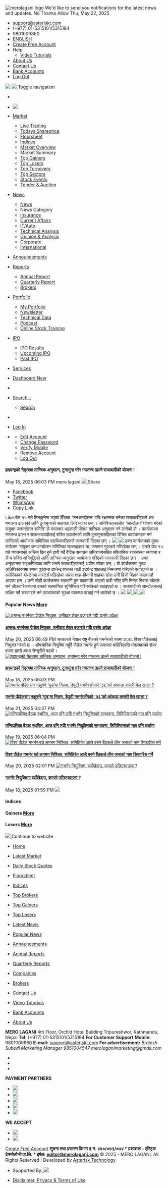 ![merolagani logo](https://merolagani.com/Content/images/brand-logo.png)
We'd like to send you notifications for the latest news and updates.
No Thanks Allow
Thu, May 22, 2025
  * support@asteriskt.com
  * (+977) 01-5315101/5315184
  * 9801000860
  * [ ENGLISH](javascript:__doPostBack\('ctl00$btnEn',''\) "English Version")
  * [Create Free Account](https://merolagani.com/FreeUserRegistration.aspx)
  * Help 
    * [Video Tutorials](https://merolagani.com/VideoTutorials.aspx)
  * [About Us](https://merolagani.com/AboutUs.aspx)
  * [Contact Us](https://merolagani.com/ContactUs.aspx)
  * [Bank Accounts](https://merolagani.com/BankAccounts.aspx)
  * [Log Out](https://merolagani.com/Logout.aspx)


[ ![](https://merolagani.com/Content/images/merolagani.png)](https://merolagani.com/Index.aspx)
[ ![](https://images.merolagani.com//content/bigyapan/7bf48f45-338e-47f9-825d-47867203e578.gif) ](https://www.globalimebank.com/products/loans/loan-against-share/)
Toggle navigation
  * [](javascript:__doPostBack\('ctl00$lbtnSearchHeader',''\) "Search Company Detail")


  * [ ![](https://merolagani.com/Content/images/merolagani.png) ](https://merolagani.com/Index.aspx)
  * [Market ](https://merolagani.com/NewsDetail.aspx?newsID=114617 "Market")
    * [Live Trading](https://merolagani.com/LatestMarket.aspx)
    * [Todays Shareprice](https://merolagani.com/StockQuote.aspx)
    * [Floorsheet](https://merolagani.com/Floorsheet.aspx)
    * [Indices](https://merolagani.com/Indices.aspx)
    * [Market Overview](https://merolagani.com/MarketSummary.aspx)
    * Market Summary
    * [Top Gainers](https://merolagani.com/MarketSummary.aspx?type=gainers)
    * [Top Losers](https://merolagani.com/MarketSummary.aspx?type=losers)
    * [Top Turnovers](https://merolagani.com/MarketSummary.aspx?type=turnovers)
    * [Top Sectors](https://merolagani.com/MarketSummary.aspx?type=sectors)
    * [Stock Events](https://merolagani.com/#StockEvents)
    * [Tender & Auction](https://merolagani.com/#divOpportunity)
  * [News ](https://merolagani.com/NewsDetail.aspx?newsID=114617 "Market")
    * [News](https://merolagani.com/NewsList.aspx)
    * News Category
    * [Insurance](https://merolagani.com/NewsList.aspx?id=13&type=latest)
    * [Current Affairs](https://merolagani.com/NewsList.aspx?id=25&type=latest)
    * [IT/Auto](https://merolagani.com/NewsList.aspx?id=23&type=latestY)
    * [Technical Analysis](https://merolagani.com/NewsList.aspx?id=15&type=latest)
    * [Opinion & Analysis](https://merolagani.com/NewsList.aspx?id=10&type=latest)
    * [Corporate](https://merolagani.com/NewsList.aspx?id=17&type=latest)
    * [International](https://merolagani.com/NewsList.aspx?id=12&type=latest)
  * [Announcements](https://merolagani.com/AnnouncementList.aspx)
  * [Reports ](https://merolagani.com/NewsDetail.aspx?newsID=114617 "Market")
    * [Annual Report](https://merolagani.com/CompanyReports.aspx?type=ANNUAL)
    * [Quarterly Report](https://merolagani.com/CompanyReports.aspx?type=QUARTERLY)
    * [Brokers](https://merolagani.com/BrokerList.aspx)
  * [Portfolio ](https://merolagani.com/NewsDetail.aspx?newsID=114617)
    * [My Portfolio](https://merolagani.com/MyPortfolio.aspx)
    * [Newsletter ](https://merolagani.com/Newsletter.aspx)
    * [Technical Data ](https://merolagani.com/TechnicalData.aspx)
    * [Podcast ](https://merolagani.com/Podcast.aspx)
    * [Online Stock Training ](https://merolagani.com/StockTrainingPodcast.aspx)
  * [IPO ](https://merolagani.com/NewsDetail.aspx?newsID=114617)
    * [IPO Results](https://merolagani.com/IpoResult.aspx)
    * [Upcoming IPO](https://merolagani.com/Ipo.aspx?type=upcoming)
    * [Past IPO](https://merolagani.com/Ipo.aspx?type=past)
  * [Services](https://merolagani.com/Services.aspx)
  * [Dashboard New ](https://merolagani.com/Dashboard.aspx)


  * [ ](https://merolagani.com/ServicePurchased.aspx)
  * [ Search... ](javascript:void\(0\);)
    * [ Search](javascript:__doPostBack\('ctl00$aa',''\) "Search")
  * [](javascript:__doPostBack\('ctl00$lbtnSearch',''\) "Search")
  * [ Log In ](https://merolagani.com/Login.aspx)
  * [ ](javascript:void\(0\);)
    * [Edit Account](https://merolagani.com/EditAccount.aspx?type=ea)
    * [Change Password](https://merolagani.com/EditAccount.aspx?type=pw)
    * [Verify Mobile](https://merolagani.com/EditAccount.aspx?type=vm)
    * [Remove Account](https://merolagani.com/EditAccount.aspx?type=rm)
    * [Log Out](https://merolagani.com/Logout.aspx)


#### ह्रदयन्द्रको नेतृत्वमा तान्त्रिक अनुष्ठान, टुनामुना गरेर गणतन्त्र ढाल्ने राजावादीको योजना !
May 18, 2025 06:03 PM mero lagani
[ ![](https://images.merolagani.com//content/bigyapan/8f823a93-1509-4706-ba66-3c1abe4b22c0.gif) ](https://www.globalimebank.com/products/loans/loan-against-share/)
Share 
  * [ Facebook ](https://merolagani.com/NewsDetail.aspx?newsID=114617)
  * [ Twitter ](https://merolagani.com/NewsDetail.aspx?newsID=114617)
  * [ WhatsApp ](https://merolagani.com/NewsDetail.aspx?newsID=114617)
  * [ Copy Link ](https://merolagani.com/NewsDetail.aspx?newsID=114617)


Like 
चैत्र १५ गते तिनकुनेमा भएको हिँस्रक ‘जनआन्दोलन’ पछि रक्षात्मक बनेका राजावादीहरुले अब गणतन्त्र ढाल्नको लागि टुनामुनाको सहायता लिने भएका छन् । 
अनिश्चितकालीन ‘आन्दोलन’ घोषणा गरेको संयुक्त जनान्दोलन समिति’ ले मंगलबार भद्रकाली पीठमा तान्त्रिक अनुष्ठान गर्न लागेको हो । कार्यक्रममा गणतन्त्र ढाल्न र राजतन्त्रवादीलाई शक्ति उपार्जनको लागि टुनामुनासहितका विभिन्न कार्यक्रमहरु गर्न लागिएको आयोजक समितिका पदाधिकारीहरुले जानकारी दिएका छन् ।
[![](https://images.merolagani.com//content/bigyapan/fb976308-455d-41d7-beb6-7c8e671d2fb0.gif)](https://www.laxmisunrise.com/loan/sana-byawasai-karja/)
[![](https://images.merolagani.com//content/bigyapan/3c43ea2e-0cba-455f-a351-8b784237b31e.gif)](https://proton-nepal.com/register-your-interest)
उक्त कार्यक्रमको मुख्य संयोजन ‘संयुक्त जनआन्दोलन समितिका सल्लाहकार डा. जगमान गुरुङले गरिरहेका छन् । उनले जेठ १५ गते गणतन्त्रको अन्तिम दिन हुने दावी गर्दै वैदिक सनातन अधिराज्यसहित संवैधानिक राजसंस्था स्थापना र सैन्य शक्ति अभिवृद्धिको लागि तान्त्रिक अनुष्ठान आयोजना गरिएको जानकारी दिएका छन् । उक्त अनुष्ठानमा सहभागिताका लागि उनले राजवादीहरुलाई अपील गरेका छन् । 
यो कार्यक्रममा मुख्य अतिथिकोरुपमा रुपमा पूर्वराजा ज्ञानेन्द्र शाहका नाती हृदयेन्द्र शाहलाई निमन्त्रणा गरिएको बताइएको छ । अमेरिकाको बोस्टनमा मास्टर्स पढिरहेका पारस शाह–हिमानी शाहका छोरा उनी हिजो बिहान काठमाडौं आएका छन् । उनी सोही कार्यक्रममा सहभागि हुन काठमाडाैं आएको दावी गरिए पनि निर्मल निवास स्रोतले भने औपचारिकरुपमा उनको सहभागिता सुनिश्चित गरिनसकेको बताइएको छ । 
राजावादीको आन्दोलनलाई लक्षित गर्दै सरकारले भने उपत्यकाको सुरक्षा व्यवस्था कडाई गर्न थालेको छ ।
![](https://images.merolagani.com/Uploads/Repository/638831782574566098.png)
[ ![](https://images.merolagani.com//content/bigyapan/fdded3e5-8aae-4646-88f6-4df1e7af85c6.gif) ](https://radar.cgmotors.com.np/inquiry)
[ ![](https://images.merolagani.com//content/bigyapan/11e1a604-dda7-4c05-b56a-cc537c62ab9a.gif) ](https://radar.cgmotors.com.np/inquiry)
[ ![](https://images.merolagani.com//content/bigyapan/bdcf9d76-7b91-4f21-bc63-db59e2897837.gif) ](https://www.nabilbank.com/individual)
####  Popular News [More](https://merolagani.com/NewsList.aspx?id=0&popular=true)
[ ![अन्ततः गभर्नरमा पाैडेल नियुक्त, उनीबाट शेयर बजारले गर्याे यस्ताे अपेक्षा](https://images.merolagani.com/Uploads/Repository/638833627866928430.jpg) ](https://merolagani.com/NewsDetail.aspx?newsID=114694)
####  [अन्ततः गभर्नरमा पाैडेल नियुक्त, उनीबाट शेयर बजारले गर्याे यस्ताे अपेक्षा](https://merolagani.com/NewsDetail.aspx?newsID=114694)
May 20, 2025 06:49 PM 
सरकारले नेपाल राष्ट्र बैंकको गभर्नरको रुपमा प्रा.डा. विश्व पौडेललाई नियुक्त गरेको छ । औपचारिक नियुक्ति नहुँदै पौडेल गभर्नर हुने समाचार बाहिरिएपछि मंगलबारको शेयर बजार झन्डै आधा सेन्चुरीले बढ्यो।
[ ![ह्रदयन्द्रको नेतृत्वमा तान्त्रिक अनुष्ठान, टुनामुना गरेर गणतन्त्र ढाल्ने राजावादीको योजना !](https://images.merolagani.com/Uploads/Repository/638831782574566098.png) ](https://merolagani.com/NewsDetail.aspx?newsID=114617)
####  [ह्रदयन्द्रको नेतृत्वमा तान्त्रिक अनुष्ठान, टुनामुना गरेर गणतन्त्र ढाल्ने राजावादीको योजना !](https://merolagani.com/NewsDetail.aspx?newsID=114617)
May 18, 2025 06:03 PM 
[ ![गभर्नर पौडेलसंग नझुक्ने ‘मुड’मा निलम, डेपुटी गभर्नरसँगको ‘३६’को आंकडा कसरी मेल खाला ?](https://images.merolagani.com/Uploads/Repository/638834420264416076.png) ](https://merolagani.com/NewsDetail.aspx?newsID=114726)
####  [गभर्नर पौडेलसंग नझुक्ने ‘मुड’मा निलम, डेपुटी गभर्नरसँगको ‘३६’को आंकडा कसरी मेल खाला ?](https://merolagani.com/NewsDetail.aspx?newsID=114726)
May 21, 2025 04:37 PM 
[ ![मन्त्रिपरिषद् वैठक स्थगित, आज पनि टर्याे गभर्नर नियुक्तिको सम्भावना, तिमिल्सिनाको नाम पनि चर्चामा](https://images.merolagani.com/Uploads/Repository/638586514613213109.png) ](https://merolagani.com/NewsDetail.aspx?newsID=114660)
####  [मन्त्रिपरिषद् वैठक स्थगित, आज पनि टर्याे गभर्नर नियुक्तिको सम्भावना, तिमिल्सिनाको नाम पनि चर्चामा](https://merolagani.com/NewsDetail.aspx?newsID=114660)
May 19, 2025 06:04 PM 
[ ![विश्व पौडेल गभर्नर बन्ने लगभग निश्चित, समितिकाे आजै बस्ने बैंठकले तीन जनाको नाम सिफारिस गर्ने](https://images.merolagani.com/Uploads/Repository/636581066757550857.jpg) ](https://merolagani.com/NewsDetail.aspx?newsID=114645)
####  [विश्व पौडेल गभर्नर बन्ने लगभग निश्चित, समितिकाे आजै बस्ने बैंठकले तीन जनाको नाम सिफारिस गर्ने](https://merolagani.com/NewsDetail.aspx?newsID=114645)
May 20, 2025 02:01 PM 
[ ![गभर्नर नियुक्तिमा च्याँखेदाउ, कसले उछिट्याउला ?](https://images.merolagani.com/Uploads/Repository/638822192739498574.jpg) ](https://merolagani.com/NewsDetail.aspx?newsID=114610)
####  [गभर्नर नियुक्तिमा च्याँखेदाउ, कसले उछिट्याउला ?](https://merolagani.com/NewsDetail.aspx?newsID=114610)
May 18, 2025 01:59 PM 
[ ![](https://images.merolagani.com//content/bigyapan/360119cd-9554-4929-804a-2a0459054433.gif) ](https://www.nabilbank.com/individual)
####  Indices
####  Gainers [More](https://merolagani.com/MarketSummary.aspx?type=gainers)
####  Losers [More](https://merolagani.com/MarketSummary.aspx?type=losers)
[ ![](https://merolagani.com/Content/images/merolagani.png) ](javascript:void\(0\);)
Continue to website
  * [Home](https://merolagani.com/Index.aspx)
  * [Latest Market](https://merolagani.com/LatestMarket.aspx)
  * [Daily Stock Quotes](https://merolagani.com/StockQuote.aspx)
  * [Floorsheet](https://merolagani.com/Floorsheet.aspx)
  * [Indices](https://merolagani.com/Indices.aspx)
  * [Top Brokers](https://merolagani.com/MarketSummary.aspx?type=brokers)
  * [Top Gainers](https://merolagani.com/MarketSummary.aspx?type=gainers)
  * [Top Losers](https://merolagani.com/MarketSummary.aspx?type=losers)


  * [Latest News](https://merolagani.com/NewsList.aspx?popular=false)
  * [Popular News](https://merolagani.com/NewsList.aspx?popular=true)
  * [Announcements](https://merolagani.com/AnnouncementList.aspx)
  * [Annual Reports](https://merolagani.com/CompanyReports.aspx?type=ANNUAL)
  * [Quarterly Reports](https://merolagani.com/CompanyReports.aspx?type=QUARTERLY)
  * [Companies](https://merolagani.com/CompanyList.aspx)
  * [Brokers](https://merolagani.com/BrokerList.aspx)


  * [Contact Us](https://merolagani.com/ContactUs.aspx)
  * [Video Tutorials](https://merolagani.com/VideoTutorials.aspx)
  * [Bank Accounts](https://merolagani.com/BankAccounts.aspx)
  * [About Us](https://merolagani.com/AboutUs.aspx)


**MERO LAGANI** 4th Floor, Orchid Hotel Building Tripureshwor, Kathmandu, Nepal **Tel:** (+977) 01-5315101/5315184 **For Customer Support** **Mobile:** 9801000860 **E-mail:** support@asteriskt.com **For advertisement:** _Brajesh Subedi_ _Marketing Manager_ _9851004547_ _merolaganimarketing@gmail.com_
  * [](https://www.facebook.com/Merolagani)
  * [](https://twitter.com/ComMerolagani)
  * [](https://www.youtube.com/channel/UCygzOsiHWgvOq5vNahSTehg)


**PAYMENT PARTNERS**
  * [ ![](https://images.merolagani.com/Content/images/payment-partners/Ncell-new.png) ](https://merolagani.com/Services.aspx)
  * [ ![](https://images.merolagani.com/Content/images/payment-partners/esewa-new.png) ](https://merolagani.com/Services.aspx)
  * [ ![](https://images.merolagani.com/Content/images/payment-partners/ConnectIPS-new.png) ](https://merolagani.com/Services.aspx)
  * [ ![](https://images.merolagani.com/Content/images/payment-partners/khalti-final.png) ](https://merolagani.com/Services.aspx)
  * [ ![](https://images.merolagani.com/Content/images/payment-partners/IMEPAY-new.png) ](https://merolagani.com/Services.aspx)


**WE ACCEPT**
  * [ ![](https://images.merolagani.com/Content/images/payment-partners/nabil-bank.png) ](https://merolagani.com/Services.aspx)
  * [ ![](https://images.merolagani.com/Content/images/payment-partners/verified.png) ](https://merolagani.com/Services.aspx)


[Create Free Account](https://merolagani.com/FreeUserRegistration.aspx)
**सुचना तथा प्रसारण विभाग द.न. ४४०/०७३/०७४ * प्रकाशक - एस्ट्रिक टेक्नोलोजी प्रा.लि. * इमेल: editor@merolagani.com**
[](javascript:void\(0\); "click here for top")
© 2025 - MERO LAGANI. All Rights Reserved | Developed by [Asterisk Technology ](https://merolagani.com/NewsDetail.aspx?newsID=114617)
  * Supported By:[ ![](https://merolagani.com/Content/images/waterflowlogo.jpg) ](https://waterflow.technology/)


  * [Disclaimer, Privacy & Terms of Use](https://merolagani.com/Disclaimer.aspx)


